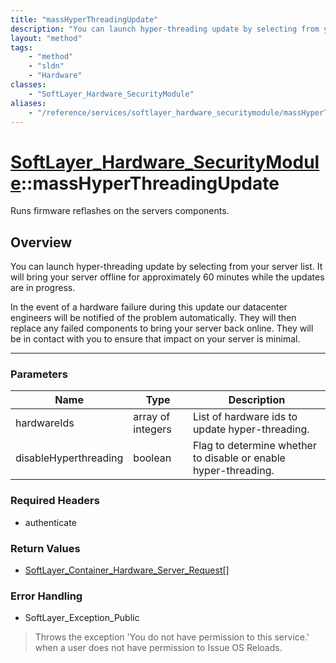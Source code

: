 ```yaml
---
title: "massHyperThreadingUpdate"
description: "You can launch hyper-threading update by selecting from your server list. It will bring your server offline for approxim... "
layout: "method"
tags:
    - "method"
    - "sldn"
    - "Hardware"
classes:
    - "SoftLayer_Hardware_SecurityModule"
aliases:
    - "/reference/services/softlayer_hardware_securitymodule/massHyperThreadingUpdate"
---
```

# [SoftLayer_Hardware_SecurityModule](/reference/services/SoftLayer_Hardware_SecurityModule)::massHyperThreadingUpdate

Runs firmware reflashes on the servers components.


## Overview 
You can launch hyper-threading update by selecting from your server list. It will bring your server offline for approximately 60 minutes while the updates are in progress. 

In the event of a hardware failure during this update our datacenter engineers will be notified of the problem automatically. They will then replace any failed components to bring your server back online. They will be in contact with you to ensure that impact on your server is minimal. 

-----

### Parameters 
|Name | Type | Description |
| --- | --- | --- |
|hardwareIds| array of integers| List of hardware ids to update hyper-threading.|
|disableHyperthreading| boolean| Flag to determine whether to disable or enable hyper-threading.|


### Required Headers
* authenticate


### Return Values
* <a href='/reference/datatypes/SoftLayer_Container_Hardware_Server_Request'>SoftLayer_Container_Hardware_Server_Request[] </a>



### Error Handling

* SoftLayer_Exception_Public 

> Throws the exception 'You do not have permission to this service.' when a user does not have permission to Issue OS Reloads. 



